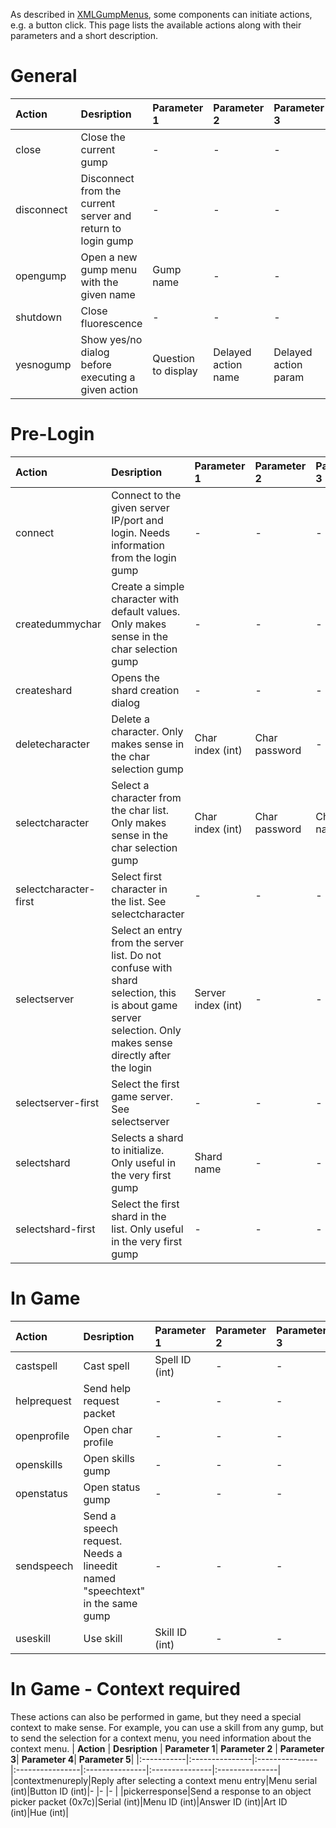 As described in [XMLGumpMenus](XMLGumpMenus.md), some components can initiate actions, e.g. a button click. This page lists the available actions along with their parameters and a short description.

# General #

| **Action** | **Desription** | **Parameter 1**| **Parameter 2** | **Parameter 3**| **Parameter 4** | **Parameter X**|
|:-----------|:---------------|:---------------|:----------------|:---------------|:----------------|:---------------|
|close|Close the current gump|- |- |- |- |- |
|disconnect|Disconnect from the current server and return to login gump|- |- |- |- |- |
|opengump|Open a new gump menu with the given name|Gump name|- |- |- |- |
|shutdown|Close fluorescence|- |- |- |- |- |
|yesnogump|Show yes/no dialog before executing a given action|Question to display|Delayed action name|Delayed action param|Delayed action param2|etc|

# Pre-Login #
| **Action** | **Desription** | **Parameter 1**| **Parameter 2** | **Parameter 3**|
|:-----------|:---------------|:---------------|:----------------|:---------------|
|connect|Connect to the given server IP/port and login. Needs information from the login gump|- |- |- |
|createdummychar|Create a simple character with default values. Only makes sense in the char selection gump|- |- |- |
|createshard|Opens the shard creation dialog|- |- |- |
|deletecharacter|Delete a character. Only makes sense in the char selection gump|Char index (int)|Char password|- |
|selectcharacter|Select a character from the char list. Only makes sense in the char selection gump|Char index (int)|Char password|Char name|
|selectcharacter-first|Select first character in the list. See selectcharacter|- |- |- |
|selectserver|Select an entry from the server list. Do not confuse with shard selection, this is about game server selection. Only makes sense directly after the login|Server index (int)|- |- |
|selectserver-first|Select the first game server. See selectserver|- |- |- |
|selectshard|Selects a shard to initialize. Only useful in the very first gump|Shard name|- | -|
|selectshard-first|Select the first shard in the list. Only useful in the very first gump|- |- |- |

# In Game #
| **Action** | **Desription** | **Parameter 1**| **Parameter 2** | **Parameter 3**| **Parameter 4**| **Parameter 5**|
|:-----------|:---------------|:---------------|:----------------|:---------------|:---------------|:---------------|
|castspell|Cast spell|Spell ID (int)|- |- |- |- |
|helprequest|Send help request packet|- |- |- |- |- |
|openprofile|Open char profile|- |- |- |- |- |
|openskills|Open skills gump|- |- |- |- |- |
|openstatus|Open status gump|- |- |- |- |- |
|sendspeech|Send a speech request. Needs a lineedit named "speechtext" in the same gump|- |- |- |- |- |
|useskill|Use skill|Skill ID (int)|- |- |- |- |

# In Game - Context required #
These actions can also be performed in game, but they need a special context to make sense. For example, you can use a skill from any gump, but to send the selection for a context menu, you need information about the context menu.
| **Action** | **Desription** | **Parameter 1**| **Parameter 2** | **Parameter 3**| **Parameter 4**| **Parameter 5**|
|:-----------|:---------------|:---------------|:----------------|:---------------|:---------------|:---------------|
|contextmenureply|Reply after selecting a context menu entry|Menu serial (int)|Button ID (int)|- |- |- |
|pickerresponse|Send a response to an object picker packet (0x7c)|Serial (int)|Menu ID (int)|Answer ID (int)|Art ID (int)|Hue (int)|